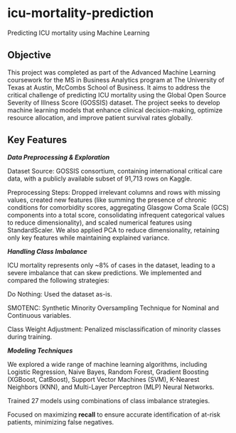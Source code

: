 # icu-mortality-prediction
Predicting ICU mortality using Machine Learning

## Objective
This project was completed as part of the Advanced Machine Learning coursework for the MS in Business Analytics program at The University of Texas at Austin, McCombs School of Business. It aims to address the critical challenge of predicting ICU mortality using the Global Open Source Severity of Illness Score (GOSSIS) dataset. The project seeks to develop machine learning models that enhance clinical decision-making, optimize resource allocation, and improve patient survival rates globally.

## Key Features

***Data Preprocessing & Exploration***

Dataset Source: GOSSIS consortium, containing international critical care data, with a publicly available subset of 91,713 rows on Kaggle.

Preprocessing Steps: Dropped irrelevant columns and rows with missing values, created new features (like summing the presence of chronic conditions for comorbidity scores, aggregating Glasgow Coma Scale (GCS) components into a total score, consolidating infrequent categorical values to reduce dimensionality), and scaled numerical features using StandardScaler. We also applied PCA to reduce dimensionality, retaining only key features while maintaining explained variance.


***Handling Class Imbalance***

ICU mortality represents only ~8% of cases in the dataset, leading to a severe imbalance that can skew predictions. We implemented and compared the following strategies:

Do Nothing: Used the dataset as-is.

SMOTENC: Synthetic Minority Oversampling Technique for Nominal and Continuous variables.

Class Weight Adjustment: Penalized misclassification of minority classes during training.


***Modeling Techniques***

We explored a wide range of machine learning algorithms, including Logistic Regression, Naive Bayes, Random Forest, Gradient Boosting (XGBoost, CatBoost), Support Vector Machines (SVM), K-Nearest Neighbors (KNN), and Multi-Layer Perceptron (MLP) Neural Networks.

Trained 27 models using combinations of class imbalance strategies.

Focused on maximizing **recall** to ensure accurate identification of at-risk patients, minimizing false negatives.
